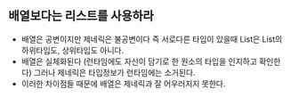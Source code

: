## 배열보다는 리스트를 사용하라
  - 배열은 공변이지만 제네릭은 불공변이다 
  즉 서로다른 타입이 있을때 List<Type1>은 List<Type2>의 하위타입도, 상위타입도 아니다.
  - 배열은 실체화된다 (런타임에도 자신이 담기로 한 원소의 타입을 인지하고 확인한다)
  그러나 제네릭은 타입정보가 런타임에는 소거된다.
  - 이러한 차이점들 때문에 배열은 제네릭과 잘 어우러지지 못한다.

